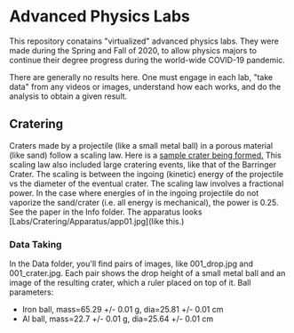 # Advanced Physics Labs


This repository conatains "virtualized" advanced physics labs. They were made during the Spring and Fall of 2020, to allow physics majors to continue their degree progress during the world-wide COVID-19 pandemic. 

There are generally no results here. One must engage in each lab, "take data" from any videos or images, understand how each works, and do the analysis to obtain a given result.

## Cratering

Craters made by a projectile (like a small metal ball) in a porous material (like sand) follow a scaling law. Here is a [sample crater being formed.](Labs/Cratering/Apparatus/slmo_crater.mov) This scaling law also included large cratering events, like that of the Barringer Crater.  The scaling is between the ingoing (kinetic) energy of the projectile vs the diameter of the eventual crater.  The scaling law involves a fractional power.  In the case where energies of in the ingoing projectile do not vaporize the sand/crater (i.e. all energy is mechanical), the power is 0.25.  See the paper in the Info folder. The apparatus looks [Labs/Cratering/Apparatus/app01.jpg](like this.)

### Data Taking

In the Data folder, you'll find pairs of images, like 001_drop.jpg and 001_crater.jpg.  Each pair shows the drop height of a small metal ball and an image of the resulting crater, which a ruler placed on top of it.  Ball parameters:

* Iron ball, mass=65.29 +/- 0.01 g, dia=25.81 +/- 0.01 cm
* Al ball, mass=22.7 +/- 0.01 g, dia=25.64 +/- 0.01 cm





